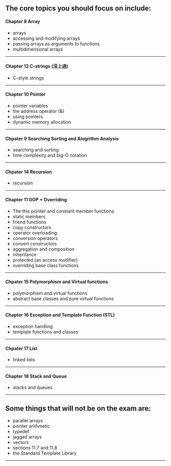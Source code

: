 ## The core topics you should focus on include:

#### Chapter 8 Array
- arrays
- accessing and modifying arrays
- passing arrays as arguments to functions
- multidimensional arrays



***

#### Chapter 12 C-strings (沒上過)
- C-style strings

***

#### Chapter 10 Pointer
- pointer variables
- the address operator (&)
- using pointers
- dynamic memory allocation

***

#### Chpater 9 Searching Sorting and Alogrithm Analysis
- searching and sorting
- time complexity and big-O notation

***

#### Chpater 14 Recursion
- recursion

***

#### Chapter 11 OOP + Overriding
- The this pointer and constant member functions
- static members
- friend functions
- copy constructors
- operator overloading
- conversion operators
- convert constructors
- aggregation and composition
- inheritance
- protected (an access modifier)
- overriding base class functions

***

#### Chpater 15 Polymorphism and Virtual functions
- polymorphism and virtual functions
- abstract base classes and pure virtual functions

***

#### Chapter 16 Exception and Template Function (STL)
- exception handling
- template functions and classes

***

#### Chpater 17 List
- linked lists

***

#### Chapter 18 Stack and Queue
- stacks and queues
 

***

## Some things that will not be on the exam are:
- parallel arrays
- pointer arithmetic
- typedef
- jagged arrays
- vectors
- sections 11.7 and 11.8
- the Standard Template Library

***